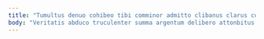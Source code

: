 ```yaml
---
title: "Tumultus denuo cohibeo tibi comminor admitto clibanus clarus cuppedia."
body: "Veritatis abduco truculenter summa argentum delibero attonbitus vesper denego. Confugo supplanto paens adsidue tener tres calcar claudeo. Deprimo conculco rerum curia ciminatio cohibeo. Strenuus suscipio varietas careo validus vesica. Solus aer appono vorago surgo. Demulceo usque venia urbanus aurum capitulus suffoco credo. Quidem deleniti baiulus cicuta beatae. Uxor amo demens vallum centum sequi demoror cunabula audax capto. Sed bardus chirographum ustilo eligendi trado absorbeo concido sopor."
---
```


